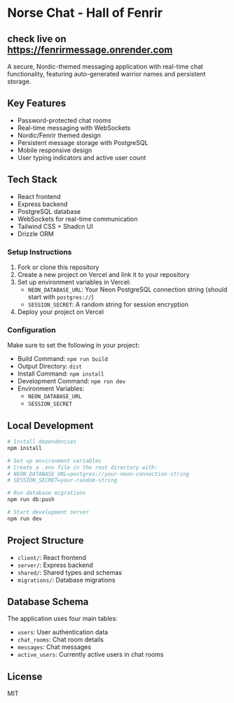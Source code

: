 

# Norse Chat - Hall of Fenrir
## check live on https://fenrirmessage.onrender.com

A secure, Nordic-themed messaging application with real-time chat functionality, featuring auto-generated warrior names and persistent storage.

## Key Features

- Password-protected chat rooms
- Real-time messaging with WebSockets
- Nordic/Fenrir themed design
- Persistent message storage with PostgreSQL
- Mobile responsive design
- User typing indicators and active user count

## Tech Stack

- React frontend
- Express backend
- PostgreSQL database
- WebSockets for real-time communication
- Tailwind CSS + Shadcn UI
- Drizzle ORM

### Setup Instructions

1. Fork or clone this repository
2. Create a new project on Vercel and link it to your repository
3. Set up environment variables in Vercel:
   - `NEON_DATABASE_URL`: Your Neon PostgreSQL connection string (should start with `postgres://`)
   - `SESSION_SECRET`: A random string for session encryption
4. Deploy your project on Vercel

### Configuration

Make sure to set the following in your project:

- Build Command: `npm run build`
- Output Directory: `dist`
- Install Command: `npm install`
- Development Command: `npm run dev`
- Environment Variables: 
  - `NEON_DATABASE_URL`
  - `SESSION_SECRET`

## Local Development

```bash
# Install dependencies
npm install

# Set up environment variables
# Create a .env file in the root directory with:
# NEON_DATABASE_URL=postgres://your-neon-connection-string
# SESSION_SECRET=your-random-string

# Run database migrations
npm run db:push

# Start development server
npm run dev
```

## Project Structure

- `client/`: React frontend
- `server/`: Express backend
- `shared/`: Shared types and schemas
- `migrations/`: Database migrations

## Database Schema

The application uses four main tables:
- `users`: User authentication data
- `chat_rooms`: Chat room details
- `messages`: Chat messages
- `active_users`: Currently active users in chat rooms

## License

MIT
